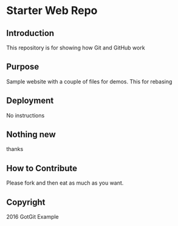 # Starter Web Repo

## Introduction

This repository is for showing how Git and GitHub work

## Purpose

Sample website with a couple of files for demos. This for rebasing

## Deployment

No instructions

##  Nothing new
thanks

## How to Contribute

Please fork and then eat as much as you want.

## Copyright

2016 GotGit Example
